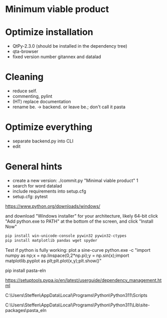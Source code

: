 # Minimum viable product

# Optimize installation
-  QtPy-2.3.0 (should be installed in the dependency tree)
-  qta-browser
- fixed version number gitannex and datalad

# Cleaning
- reduce self.
- commenting, pylint
- (HT) replace documentation
- rename be. -> backend. or leave be.; don't call it pasta

# Optimize everything
- separate backend.py into CLI
- edit

# General hints
- create a new version: ./commit.py "Minimal viable product" 1
- search for word datalad
- include requirements into setup.cfg
- setup.cfg: pytest



https://www.python.org/downloads/windows/

and download "Windows installer" for your architecture, likely 64-bit
click "Add python.exe to PATH" at the bottom of the screen, and click "Install Now"

``` bash
pip install win-unicode-console pywin32 pywin32-ctypes
pip install matplotlib pandas wget spyder
```


Test if python is fully working: plot a sine-curve
python.exe -c "import numpy as np;x = np.linspace(0,2*np.pi);y = np.sin(x);import matplotlib.pyplot as plt;plt.plot(x,y);plt.show()"


pip install pasta-eln

https://setuptools.pypa.io/en/latest/userguide/dependency_management.html

C:\Users\Steffen\AppData\Local\Programs\Python\Python311\Scripts

C:\Users\Steffen\AppData\Local\Programs\Python\Python311\Lib\site-packages\pasta_eln